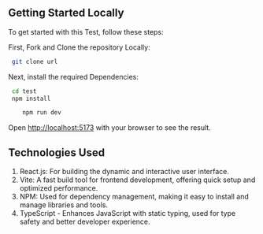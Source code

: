 ## Getting Started Locally

To get started with this Test, follow these steps:

First, Fork and Clone the repository Locally:

  ```bash
   git clone url
  ```

Next, install the required Dependencies:

 ```bash
  cd test
  npm install
```


```bash
    npm run dev
```

Open [http://localhost:5173](http://localhost:5173) with your browser to see the result.

## Technologies Used

1. React.js: For building the dynamic and interactive user interface.
2. Vite: A fast build tool for frontend development, offering quick setup and optimized performance.
3. NPM: Used for dependency management, making it easy to install and manage libraries and tools.
4. TypeScript - Enhances JavaScript with static typing, used for type safety and better developer experience.
